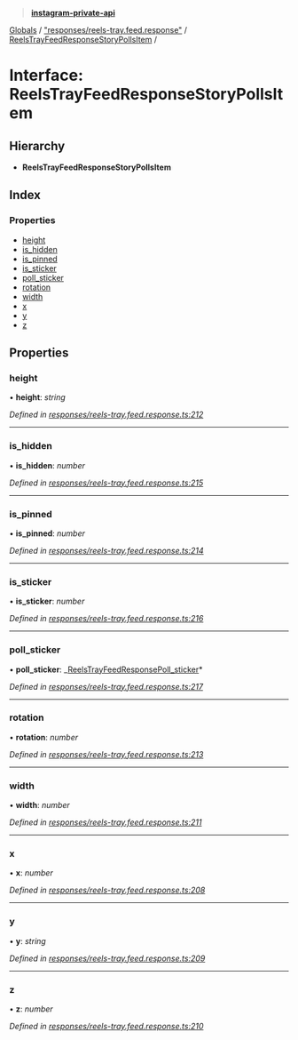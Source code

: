 > **[instagram-private-api](../README.md)**

[Globals](../README.md) / ["responses/reels-tray.feed.response"](../modules/_responses_reels_tray_feed_response_.md) / [ReelsTrayFeedResponseStoryPollsItem](_responses_reels_tray_feed_response_.reelstrayfeedresponsestorypollsitem.md) /

# Interface: ReelsTrayFeedResponseStoryPollsItem

## Hierarchy

- **ReelsTrayFeedResponseStoryPollsItem**

## Index

### Properties

- [height](_responses_reels_tray_feed_response_.reelstrayfeedresponsestorypollsitem.md#height)
- [is_hidden](_responses_reels_tray_feed_response_.reelstrayfeedresponsestorypollsitem.md#is_hidden)
- [is_pinned](_responses_reels_tray_feed_response_.reelstrayfeedresponsestorypollsitem.md#is_pinned)
- [is_sticker](_responses_reels_tray_feed_response_.reelstrayfeedresponsestorypollsitem.md#is_sticker)
- [poll_sticker](_responses_reels_tray_feed_response_.reelstrayfeedresponsestorypollsitem.md#poll_sticker)
- [rotation](_responses_reels_tray_feed_response_.reelstrayfeedresponsestorypollsitem.md#rotation)
- [width](_responses_reels_tray_feed_response_.reelstrayfeedresponsestorypollsitem.md#width)
- [x](_responses_reels_tray_feed_response_.reelstrayfeedresponsestorypollsitem.md#x)
- [y](_responses_reels_tray_feed_response_.reelstrayfeedresponsestorypollsitem.md#y)
- [z](_responses_reels_tray_feed_response_.reelstrayfeedresponsestorypollsitem.md#z)

## Properties

### height

• **height**: _string_

_Defined in [responses/reels-tray.feed.response.ts:212](https://github.com/realinstadude/instagram-private-api/blob/4ae8fec/src/responses/reels-tray.feed.response.ts#L212)_

---

### is_hidden

• **is_hidden**: _number_

_Defined in [responses/reels-tray.feed.response.ts:215](https://github.com/realinstadude/instagram-private-api/blob/4ae8fec/src/responses/reels-tray.feed.response.ts#L215)_

---

### is_pinned

• **is_pinned**: _number_

_Defined in [responses/reels-tray.feed.response.ts:214](https://github.com/realinstadude/instagram-private-api/blob/4ae8fec/src/responses/reels-tray.feed.response.ts#L214)_

---

### is_sticker

• **is_sticker**: _number_

_Defined in [responses/reels-tray.feed.response.ts:216](https://github.com/realinstadude/instagram-private-api/blob/4ae8fec/src/responses/reels-tray.feed.response.ts#L216)_

---

### poll_sticker

• **poll_sticker**: _[ReelsTrayFeedResponsePoll_sticker](\_responses_reels_tray_feed_response_.reelstrayfeedresponsepoll*sticker.md)*

_Defined in [responses/reels-tray.feed.response.ts:217](https://github.com/realinstadude/instagram-private-api/blob/4ae8fec/src/responses/reels-tray.feed.response.ts#L217)_

---

### rotation

• **rotation**: _number_

_Defined in [responses/reels-tray.feed.response.ts:213](https://github.com/realinstadude/instagram-private-api/blob/4ae8fec/src/responses/reels-tray.feed.response.ts#L213)_

---

### width

• **width**: _number_

_Defined in [responses/reels-tray.feed.response.ts:211](https://github.com/realinstadude/instagram-private-api/blob/4ae8fec/src/responses/reels-tray.feed.response.ts#L211)_

---

### x

• **x**: _number_

_Defined in [responses/reels-tray.feed.response.ts:208](https://github.com/realinstadude/instagram-private-api/blob/4ae8fec/src/responses/reels-tray.feed.response.ts#L208)_

---

### y

• **y**: _string_

_Defined in [responses/reels-tray.feed.response.ts:209](https://github.com/realinstadude/instagram-private-api/blob/4ae8fec/src/responses/reels-tray.feed.response.ts#L209)_

---

### z

• **z**: _number_

_Defined in [responses/reels-tray.feed.response.ts:210](https://github.com/realinstadude/instagram-private-api/blob/4ae8fec/src/responses/reels-tray.feed.response.ts#L210)_
